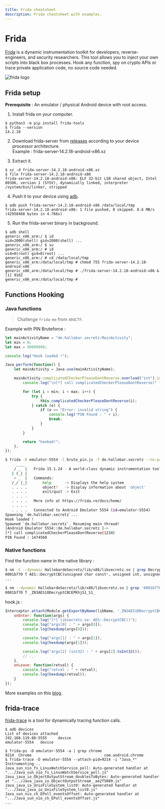 ```yaml
---
title: Frida cheatsheet
description: Frida cheatsheet with examples.
---
```


# Frida

[Frida](https://frida.re/) is a dynamic instrumentation toolkit for developers, reverse-engineers, and security researchers.
This tool allows you to inject your own scripts into black box processes. Hook any function, spy on crypto APIs or trace private application code, no source code needed.

![frida logo](https://frida.re/img/logotype.svg)

## Frida setup

**Prerequisite** : An emulator / physical Android device with root access.

1. Install frida on your computer.

```shell
$ python3 -m pip install frida-tools
$ frida --version
14.2.18
```

2. Download frida-server from [releases](https://github.com/frida/frida/releases) according to your device processor architecture.<br>
Example : frida-server-14.2.18-android-x86.xz

3. Extract it.

```shell
$ xz -d frida-server-14.2.18-android-x86.xz
$ file frida-server-14.2.18-android-x86
frida-server-14.2.18-android-x86: ELF 32-bit LSB shared object, Intel 80386, version 1 (SYSV), dynamically linked, interpreter /system/bin/linker, stripped
```

4. Push it to your device using [adb](https://developer.android.com/studio/command-line/adb).

```shell
$ adb push frida-server-14.2.18-android-x86 /data/local/tmp
frida-server-14.2.18-android-x86: 1 file pushed, 0 skipped. 8.6 MB/s (42958488 bytes in 4.766s)
```

5. Run the frida-server binary in background.

```
$ adb shell
generic_x86_arm:/ $ id
uid=2000(shell) gid=2000(shell) ...
generic_x86_arm:/ $ su
generic_x86_arm:/ # id
uid=0(root) gid=0(root) ...
generic_x86_arm:/ # cd /data/local/tmp
generic_x86_arm:/data/local/tmp # chmod 755 frida-server-14.2.18-android-x86
generic_x86_arm:/data/local/tmp # ./frida-server-14.2.18-android-x86 &
[1] 9162
generic_x86_arm:/data/local/tmp #
```

## Functions Hooking

### Java functions

> Challenge `frida-me` from `404CTF`.

Example with PIN Bruteforce :

```js
let mainActivityName = "de.hallebar.secretz.MainActivity";
let min = 0;
let max = 99999999;

console.log("Hook loaded !");

Java.perform(function() {
    let mainActivity = Java.use(mainActivityName);

    mainActivity.complicatedCheckerPleaseDontReverse.overload("int").implementation = function (arg) {
        console.log("\n[*] call complicatedCheckerPleaseDontReverse(" + arg + ")");

        for (let i = min; i < max; i++) {
            try {
                this.complicatedCheckerPleaseDontReverse(i);
            } catch (e) {
                if (e == "Error: invalid string") {
                    console.log("PIN Found : " + i);
                    break;
                }
            }
        }

        return "hooked!";
    };
});
```

```bash
$ frida -D emulator-5554 -l brute_pin.js -f de.hallebar.secretz --no-pause
     ____
    / _  |   Frida 15.1.24 - A world-class dynamic instrumentation toolkit
   | (_| |
    > _  |   Commands:
   /_/ |_|       help      -> Displays the help system
   . . . .       object?   -> Display information about 'object'
   . . . .       exit/quit -> Exit
   . . . .
   . . . .   More info at https://frida.re/docs/home/
   . . . .
   . . . .   Connected to Android Emulator 5554 (id=emulator-5554)
Spawning `de.hallebar.secretz`...
Hook loaded !
Spawned `de.hallebar.secretz`. Resuming main thread!
[Android Emulator 5554::de.hallebar.secretz ]->
[*] call complicatedCheckerPleaseDontReverse(1234)
PIN Found : 1474560
```

### Native functions

Find the function name in the native library :

```bash
$ nm -C --dynamic HallebardeSecretz/lib/x86/libsecretz.so | grep DecryptCBC
0001b770 T AES::DecryptCBC(unsigned char const*, unsigned int, unsigned char const*, unsigned char const*)
...

$ nm --dynamic HallebardeSecretz/lib/x86/libsecretz.so | grep '0001b770'
0001b770 T _ZN3AES10DecryptCBCEPKhjS1_S1_
```

hook.js :

```js
Interceptor.attach(Module.getExportByName(libName, '_ZN3AES10DecryptCBCEPKhjS1_S1_'), {
    onEnter: function(args) {
        console.log("[*] libsecretz.so: AES::DecryptCBC()");
        console.log("args[0] : " + args[0]);
        console.log(hexdump(args[0]));

        console.log("args[1] : " + args[1]);
        console.log(hexdump(args[1]));

        console.log("args[2] (int32) : " + args[2].toInt32());
        // ...
    },
    onLeave: function(retval) {
        console.log("retval : " + retval);
        console.log(hexdump(retval));
    }
});
```

More examples on this [blog](https://x3tb3t.github.io/2018/08/03/Frida-for-Android/).


## frida-trace

[frida-trace](https://frida.re/docs/frida-trace/) is a tool for dynamically tracing function calls. 

```shell
$ adb devices
List of devices attached
192.168.119.88:5555     device
emulator-5554   device

$ frida-ps -D emulator-5554 -a | grep chrome
9214  Chrome                                 com.android.chrome
$ frida-trace -D emulator-5554 --attach-pid=9214 -i "Java_*"
Instrumenting...
Java_sun_nio_fs_LinuxWatchService_poll: Auto-generated handler at ".../Java_sun_nio_fs_LinuxWatchService_poll.js"
Java_java_io_ObjectOutputStream_doublesToBytes: Auto-generated handler at ".../Java_java_io_ObjectOutputStream__ae2f5089.js"
Java_java_io_UnixFileSystem_list0: Auto-generated handler at ".../Java_java_io_UnixFileSystem_list0.js"
Java_sun_nio_ch_EPoll_eventsOffset: Auto-generated handler at ".../Java_sun_nio_ch_EPoll_eventsOffset.js"
...
```
